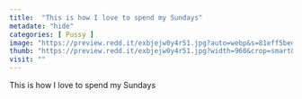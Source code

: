 ```yaml
---
title:  "This is how I love to spend my Sundays"
metadate: "hide"
categories: [ Pussy ]
image: "https://preview.redd.it/exbjejw0y4r51.jpg?auto=webp&s=81eff5bed20eb4130620565f0e6701641cad4e91"
thumb: "https://preview.redd.it/exbjejw0y4r51.jpg?width=960&crop=smart&auto=webp&s=8b9ac901f7afc4d95e252991707a42a631e56c4d"
visit: ""
---
```

This is how I love to spend my Sundays
